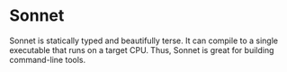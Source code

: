 Sonnet
=======

Sonnet is statically typed and beautifully terse. It can compile to a single executable that runs on a target CPU. Thus, Sonnet is great for building command-line tools.

